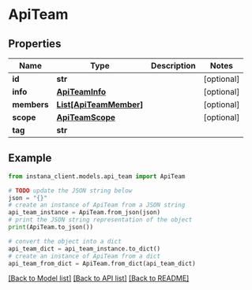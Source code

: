 # ApiTeam


## Properties

Name | Type | Description | Notes
------------ | ------------- | ------------- | -------------
**id** | **str** |  | [optional] 
**info** | [**ApiTeamInfo**](ApiTeamInfo.md) |  | [optional] 
**members** | [**List[ApiTeamMember]**](ApiTeamMember.md) |  | [optional] 
**scope** | [**ApiTeamScope**](ApiTeamScope.md) |  | [optional] 
**tag** | **str** |  | 

## Example

```python
from instana_client.models.api_team import ApiTeam

# TODO update the JSON string below
json = "{}"
# create an instance of ApiTeam from a JSON string
api_team_instance = ApiTeam.from_json(json)
# print the JSON string representation of the object
print(ApiTeam.to_json())

# convert the object into a dict
api_team_dict = api_team_instance.to_dict()
# create an instance of ApiTeam from a dict
api_team_from_dict = ApiTeam.from_dict(api_team_dict)
```
[[Back to Model list]](../README.md#documentation-for-models) [[Back to API list]](../README.md#documentation-for-api-endpoints) [[Back to README]](../README.md)


